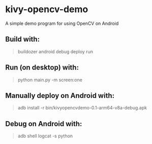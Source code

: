 # kivy-opencv-demo
A simple demo program for using OpenCV on Android

## Build with:
> buildozer android debug deploy run

## Run (on desktop) with:
> python main.py -m screen:one

## Manually deploy on Android with:
> adb install -r bin/kivyopencvdemo-0.1-arm64-v8a-debug.apk

## Debug on Android with:
> adb shell logcat -s python
